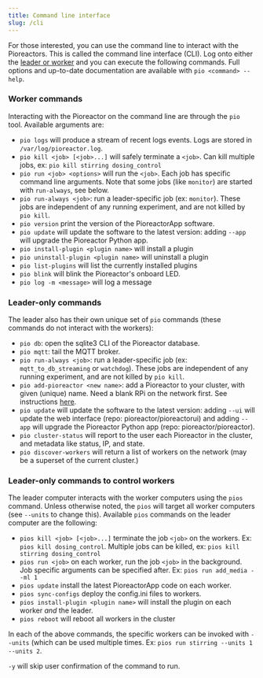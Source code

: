 ```yaml
---
title: Command line interface
slug: /cli
---
```


For those interested, you can use the command line to interact with the Pioreactors. This is called the command line interface (CLI). Log onto either the [leader or worker](http://localhost:3000/user-guide/Creating%20a%20Pioreactor%20cluster) and you can execute the following commands. Full options and up-to-date documentation are available with `pio <command> --help`.

### Worker commands

Interacting with the Pioreactor on the command line are through the `pio` tool. Available arguments are:

*   `pio logs` will produce a stream of recent logs events. Logs are stored in `/var/log/pioreactor.log`.
*   `pio kill <job> [<job>...]` will safely terminate a `<job>`. Can kill multiple jobs, ex: `pio kill stirring dosing_control`
*   `pio run <job> <options>` will run the `<job>`. Each job has specific command line arguments. Note that some jobs (like `monitor`) are started with `run-always`, see below.
*   `pio run-always <job>`: run a leader-specific job (ex: `monitor`). These jobs are independent of any running experiment, and are not killed by `pio kill`.
*   `pio version` print the version of the PioreactorApp software.
*   `pio update` will update the software to the latest version: adding `--app` will upgrade the Pioreactor Python app.
*   `pio install-plugin <plugin name>` will install a plugin
*   `pio uninstall-plugin <plugin name>` will uninstall a plugin
*   `pio list-plugins` will list the currently installed plugins
*   `pio blink` will blink the Pioreactor's onboard LED.
*   `pio log -m <message>` will log a message

### Leader-only commands

The leader also has their own unique set of `pio` commands (these commands do not interact with the workers):

*   `pio db`: open the sqlite3 CLI of the Pioreactor database.
*   `pio mqtt`: tail the MQTT broker.
*   `pio run-always <job>`: run a leader-specific job (ex: `mqtt_to_db_streaming` or `watchdog`). These jobs are independent of any running experiment, and are not killed by `pio kill`.
*   `pio add-pioreactor <new name>`: add a Pioreactor to your cluster, with given (unique) name. Need a blank RPi on the network first. See instructions [here](https://github.com/Pioreactor/pioreactor/wiki/Installation).
*   `pio update` will update the software to the latest version: adding `--ui` will update the web interface (repo: pioreactor/pioreactorui) and adding `--app` will upgrade the Pioreactor Python app (repo: pioreactor/pioreactor).
*   `pio cluster-status` will report to the user each Pioreactor in the cluster, and metadata like status, IP, and state.
*   `pio discover-workers` will return a list of workers on the network (may be a superset of the current cluster.)

### Leader-only commands to control workers

The leader computer interacts with the worker computers using the `pios` command. Unless otherwise noted, the `pios` will target all worker computers (see `--units` to change this). Available `pios` commands on the leader computer are the following:

*   `pios kill <job> [<job>...]` terminate the job `<job>` on the workers. Ex: `pios kill dosing_control`. Multiple jobs can be killed, ex: `pios kill stirring dosing_control`
*   `pios run <job>` on each worker, run the job `<job>` in the background. Job specific arguments can be specified after. Ex: `pios run add_media --ml 1`
*   `pios update` install the latest PioreactorApp code on each worker.
*   `pios sync-configs` deploy the config.ini files to workers.
*   `pios install-plugin <plugin name>` will install the plugin on each worker _and_ the leader.
*   `pios reboot` will reboot all workers in the cluster

In each of the above commands, the specific workers can be invoked with `--units` (which can be used multiple times. Ex: `pios run stirring --units 1 --units 2`.

`-y` will skip user confirmation of the command to run.
